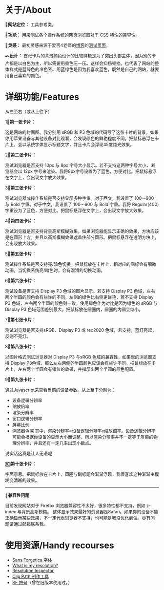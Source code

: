 # 关于/About
🔧**网站定位：** 工具参考类。

🧪**功能：** 用来测试各个操作系统的网页浏览器对于 CSS 特性的兼容性。

🔮**灵感：** 最初灵感来源于爱否4老师的[博客](https://frankseptillion.com)的[测试页面](https://frankseptillion.com/test/)。

✒️**设计：** 首张卡片的背景颜色设计的比较鲜艳是为了突出头部主体，因为别的卡片都是以白色为主，所以需要用重色压一压。这样会抑扬顿挫。也代表了网站的整体样式是蓝绿色的冷色系。用蓝绿色是因为我喜欢蓝色，既然是自己的网站，就要用自己喜欢的颜色。

# 详细功能/Features

从左至右（或从上往下）

1⃣️**第一张卡片：**

这是网站的封面图。我分别用 sRGB 和 P3 色域的代码写了这张卡片的背景，如果你用苹果设备与其他设备对比观看，会发现颜色的鲜艳程度不同。把鼠标悬浮在卡片上，会以系统字体显示标题文字，并且卡片会浮现45度炫光效果。

2⃣️**第二张卡片：**

测试浏览器是否支持 10px 与 8px 字号大小显示。若不支持这两种字号大小，浏览器会以 12px 字号来渲染。我将8px字号设置为了蓝色，方便对比。把鼠标悬浮在文字上，会出现文字放大效果。

3⃣️**第三张卡片：**

测试浏览器或操作系统是否支持显示多种字重。对于西文，我设置了 100～900 与 Bold 字重。对于中文，我设置了 100～600 与 Bold 字重。我将 Regular(400) 字重设为了蓝色，方便对比。把鼠标悬浮在文字上，会出现文字放大效果。

4⃣️**第四张卡片：**

测试浏览器是否支持背景高斯模糊效果。如果浏览器能显示正确的效果，方块应该是在圆形上方，并且以高斯模糊效果遮盖住部分圆形。把鼠标悬浮在透明方块上，会出现放大效果。

5⃣️**第五张卡片：**

测试操作系统是否支持亮/暗色切换。把鼠标放在卡片上，相对应的图标会有细微动画，当切换系统亮/暗色时，会有湿滑的切换动画。

6⃣️**第六张卡片：**

测试设备是否支持 Display P3 色域的图片显示。若支持 Display P3 色域，左右两个半圆的颜色会有些许的不同，左侧的绿色比右侧更鲜艳，若不支持 Display P3 色域，左右两个半圆的颜色则一致。使用绿色作为对比是因为绿色的 sRGB 与 Display P3 色域范围差别最大。把鼠标放在圆圈内，圆圈的内圆会缩小。

7⃣️**第七张卡片：**

测试浏览器是否支持sRGB、Display P3 或 rec2020 色域，若支持，蓝灯亮起，反则不亮灯。

8⃣️**第八张卡片：**

以图片格式测试浏览器对 Display P3 与sRGB 色域的兼容性，如果您的浏览器支持 Display P3色域，那么左右两侧的半圆颜色应该会有些许不同。把鼠标放在卡片上，左右两个半圆会有错位的效果，并指示出两个半圆的颜色配置。

9⃣️**第九张卡片：**

通过Javascript来查看当前的设备参数。从上至下分别为：
- 设备逻辑分辨率
- 缩放倍率
- 渲染分辨率
- 窗口逻辑分辨率
- 屏幕比例
- 浏览器色深
其中，渲染分辨率=设备逻辑分辨率x缩放倍率。设备逻辑分辨率可能会根据你设备的显示大小而调整，所以渲染分辨率并不一定等于屏幕的物理分辨率，并且还有一定几率出现小数点。

说实话这真是让人无语呢

🔟**第十张卡片：**

字面意思。把鼠标放在卡片上，圆圈与副标题会渐渐浮现。我很喜欢这种渐渐由模糊变清晰的效果。
<hr>

🧩**兼容性问题**

目前发现网站对于 Firefox 浏览器兼容性不太好，很多特性都不支持，例如 z-index 与背景高斯模糊。
整体显示效果最好的浏览器是Safari。如果你的设备不能正确显示某些效果，不一定代表浏览器不支持，也可能是我没优化到位。😃有问题请通过邮箱联系我。

# 使用资源/Handy recourses
- [Sans Forgetica 字体](https://sansforgetica.rmit.edu.au/)
- [What is my resolution?](https://whatismyresolution.com/)
- [Resolution Inspector](http://dev.jeffersonscher.com/resolution.html)
- [Clip Path 制作工具](https://bennettfeely.com/clippy/)
- [SF 符号](https://developer.apple.com/sf-symbols/)（曾在旧版本使用过。）

